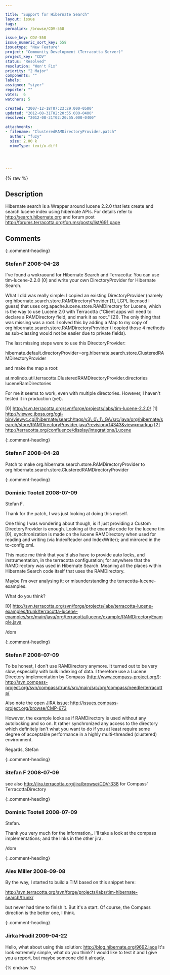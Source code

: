 ```yaml
---

title: "Support for Hibernate Search"
layout: issue
tags: 
permalink: /browse/CDV-558

issue_key: CDV-558
issue_numeric_sort_key: 558
issuetype: "New Feature"
project: "Community Development (Terracotta Server)"
project_key: "CDV"
status: "Resolved"
resolution: "Won't Fix"
priority: "2 Major"
components: ""
labels: 
assignee: "siyer"
reporter: ""
votes:  6
watchers: 5

created: "2007-12-18T07:23:29.000-0500"
updated: "2012-08-31T02:20:55.000-0400"
resolved: "2012-08-31T02:20:55.000-0400"

attachments:
- filename: "ClusteredRAMDirectoryProvider.patch"
  author: "fuzy"
  size: 2.00 k
  mimeType: text/x-diff




---
```


{% raw %}

## Description

<div markdown="1" class="description">

Hibernate search is a Wrapper around lucene 2.2.0 that lets create and search lucene index using hibernate APIs. For details refer to http://search.hibernate.org and forum post http://forums.terracotta.org/forums/posts/list/691.page

</div>

## Comments


{:.comment-heading}
### **Stefan F** <span class="date">2008-04-28</span>

<div markdown="1" class="comment">

I've found a wokraound for Hibernate Search and Terracotta: You can use tim-lucene-2.2.0 [0] and write your own DirectoryProvider for Hibernate Search.

What I did was really simple: I copied an existing DirectoryProvider (namely org.hibernate.search.store.RAMDirectoryProvider [1], LGPL licensed I guess) that uses org.apache.lucene.store.RAMDirectory for Lucene, which is the way to use Lucene 2.0 with Terracotta ("Client apps will need to declare a RAMDirectory field, and mark it as root." [2]). The only thing that was missing was a root. I solved this by adding a Map to my copy of org.hibernate.search.store.RAMDirectoryProvider (I copied those 4 methods as sub-classing would not be easier due to private fields).

The last missing steps were to use this DirectoryProvider:

hibernate.default.directoryProvider=org.hibernate.search.store.ClusteredRAMDirectoryProvider

and make the map a root:

<root>
  <field-name>at.molindo.util.terracotta.ClusteredRAMDirectoryProvider.directories</field-name>
  <root-name>luceneRamDirectories</root-name>
</root>

For me it seems to work, even with multiple directories. However, I haven't tested it in production (yet).

[0] http://svn.terracotta.org/svn/forge/projects/labs/tim-lucene-2.2.0/
[1] http://viewvc.jboss.org/cgi-bin/viewvc.cgi/hibernate/search/tags/v3\_0\_1\_GA/src/java/org/hibernate/search/store/RAMDirectoryProvider.java?revision=14343&view=markup
[2] http://terracotta.org/confluence/display/integrations/Lucene


</div>


{:.comment-heading}
### **Stefan F** <span class="date">2008-04-28</span>

<div markdown="1" class="comment">

Patch to make org.hibernate.search.store.RAMDirectoryProvider to org.hibernate.search.store.ClusteredRAMDirectoryProvider

</div>


{:.comment-heading}
### **Dominic Tootell** <span class="date">2008-07-09</span>

<div markdown="1" class="comment">

Stefan F.  

Thank for the patch, I was just looking at doing this myself.  

One thing I was wondering about though, is if just providing a Custom DirectoryProvider is enough.  Looking at the example code for the lucene tim [0], synchronization is made on the lucene RAMDirectory when used for reading and writing (via IndexReader and IndexWriter); and mirrored in the tc-config.xml.  

This made me think that you'd also have to provide auto locks, and instrumentation, in the terracotta configuration; for anywhere that the RAMDirectory was used in Hibernate Search.  Meaning all the places within Hibernate Search code itself that uses the RAMDirectory.

Maybe I'm over analysing it; or misunderstanding the terracotta-lucene-examples.

What do you think?  


[0] http://svn.terracotta.org/svn/forge/projects/labs/terracotta-lucene-examples/trunk/terracotta-lucene-examples/src/main/java/org/terracotta/lucene/example/RAMDirectoryExample.java

/dom

</div>


{:.comment-heading}
### **Stefan F** <span class="date">2008-07-09</span>

<div markdown="1" class="comment">

To be honest, I don't use RAMDirectory anymore. It turned out to be very slow, especially with bulk indexing of data. I therefore use a Lucene Directory implementation by Compass (http://www.compass-project.org/): http://svn.compass-project.org/svn/compass/trunk/src/main/src/org/compass/needle/terracotta/

Also note the open JIRA issue: http://issues.compass-project.org/browse/CMP-673

However, the example looks as if RAMDirectory is used without any autolocking and so on. It rather synchronized any access to the directory which definitely isn't what you want to do if you at least require some degree of acceptable performance in a highly multi-threaded (clustered) environment.

Regards, Stefan

</div>


{:.comment-heading}
### **Stefan F** <span class="date">2008-07-09</span>

<div markdown="1" class="comment">

see also http://jira.terracotta.org/jira/browse/CDV-338 for Compass' TerracottaDirectory

</div>


{:.comment-heading}
### **Dominic Tootell** <span class="date">2008-07-09</span>

<div markdown="1" class="comment">

Stefan.

Thank you very much for the information,.  I'll take a look at the compass implementations; and the links in the other jira.  

/dom  

</div>


{:.comment-heading}
### **Alex Miller** <span class="date">2008-09-08</span>

<div markdown="1" class="comment">

By the way, I started to build a TIM based on this snippet here:

http://svn.terracotta.org/svn/forge/projects/labs/tim-hibernate-search/trunk/

but never had time to finish it.  But it's a start.  Of course, the Compass direction is the better one, I think.

</div>


{:.comment-heading}
### **Jirka Hradil** <span class="date">2009-04-22</span>

<div markdown="1" class="comment">

Hello, what about using this solution: http://blog.hibernate.org/9692.lace
It's look extremely simple, what do you think? I would like to test it and I give you a report, but maybe someone did it already.

</div>



{% endraw %}
